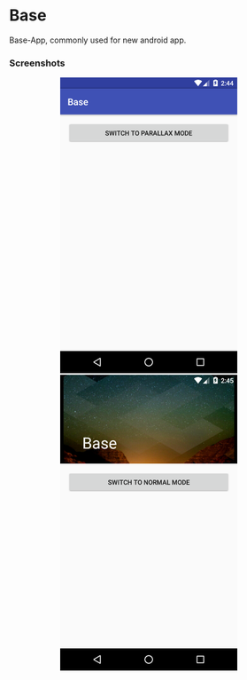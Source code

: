 # Base
Base-App, commonly used for new android app.

### Screenshots
<p align="center">
	<img src="./screens/normal.png" width="320px" height="533px"><img src="./screens/parallax.png" width="320px" height="533px">
</p>
